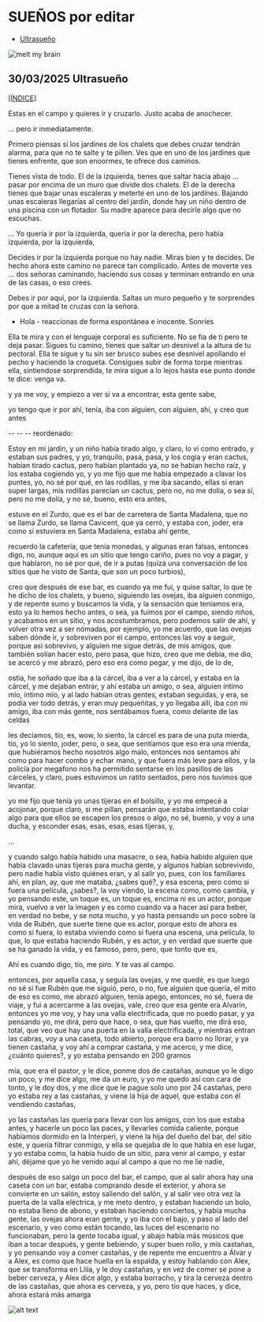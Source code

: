 # SUEÑOS por editar

   - [Ultrasueño](#30032025-ultrasueño)


![melt my brain](https://raw.githubusercontent.com/ddavb/ddavb.github.io/master/_images/IMG_3683_edit.png)

## 30/03/2025 Ultrasueño

[[ÍNDICE]](#sueños-por-editar)



Estas en el campo y quieres ir y cruzarlo. Justo acaba de anochecer.

... pero ir inmediatamente.

Primero piensas si los jardines de los chalets que debes cruzar tendrán alarma, para que no te salte y te pillen.
Ves que en uno de los jardines que tienes enfrente, que son enoormes, te ofrece dos caminos.

Tienes vista de todo.
El de la izquierda, tienes que saltar hacia abajo ... pasar por encima de un muro que divide dos chalets.
El de la derecha tienes que bajar unas escaleras y meterte en uno de los jardínes.
Bajando unas escaleras llegarías al centro del jardín, donde hay un niño dentro de una piscina con un flotador. Su madre aparece para decirle algo que no escuchas.

... Yo quería ir por la izquierda, quería ir por la derecha, pero había izquierda, por la izquierda,

Decides ir por la izquierda porque no hay nadie.
Miras bien y te decides. De hecho ahora este camino no parece tan complicado.
Antes de moverte ves 
... dos señoras caminando, haciendo sus cosas y terminan entrando en una de las casas, o eso crees.

Debes ir por aquí, por la izquierda.
Saltas un muro pequeño y te sorprendes por que a mitad te cruzas con la señora.

- Hola - reaccionas de forma espontánea e inocente. Sonries

Ella te mira y con el lenguaje corporal es suficiente. No se fia de ti pero te deja pasar.
Sigues tu camino, tienes que saltar un desnivel a la altura de tu pectoral. Ella te sigue y tu sin ser brusco subes ese desnivel apollando el pecho y haciendo la croqueta. Consigues subir de forma torpe mientras ella, sintiendose sorprendida, te mira sigue a lo lejos hasta ese punto donde te dice: venga va.

y ya me voy, y empiezo a ver si va a encontrar, esta gente sabe,

yo tengo que ir por ahí, tenía, iba con alguien, con alguien, ahí, y creo que antes 

-- -- -- reordenado:


Estoy en mi jardín, y un niño había tirado algo, y claro, lo vi como entrado, y estaban sus padres, y yo, tranquilo, pasa, pasa, y los cogía y eran cactus, habían tirado cactus, pero habían plantado ya, no se habían hecho raíz, y los estaba cogiendo yo, y yo me fijo que me había empezado a clavar los puntes, yo, no sé por qué, en las rodillas, y me iba sacando, ellas si eran super largas, mis rodillas parecían un cactus, pero no, no me dolía, o sea sí, pero no me dolía, y no sé, bueno, esto era antes,

estuve en el Zurdo, que es el bar de carretera de Santa Madalena, que no se llama Zurdo, se llama Cavicent, que ya cerró, y estaba con, joder, era como si estuviera en Santa Madalena, estaba ahí gente,

recuerdo la cafetería, que tenía monedas, y algunas eran falsas, entonces digo, no, aunque aquí es un sitio que tengo cariño, pues no voy a pagar, y que hablaron, no sé por qué, de ir a putas (quizá una conversación de los sitios que he visto de Santa, que son un poco turbios), 

creo que después de ese bar, es cuando ya me fui, y quise saltar, lo que te he dicho de los chalets,
y bueno, siguiendo las ovejas, iba alguien conmigo, y de repente sumo y buscamos la vida, y la sensación que teníamos era, esto ya lo hemos hecho antes, o sea, ya fuimos por el campo, siendo niños, y acabamos en un sitio, y nos acostumbramos, pero podemos salir de ahí, y volver otra vez a ser nómadas, por ejemplo, yo me acuerdo, que las ovejas saben dónde ir, y sobreviven por el campo, entonces las voy a seguir, porque así sobrevivo, y alguien me sigue detrás, de mis amigos, que también solían hacer esto, pero pasa, que hizo, creo que me debía, me dio, se acercó y me abrazó, pero eso era como pegar, y me dijo, de lo de,

ostia, he soñado que iba a la cárcel, iba a ver a la cárcel, y estaba en la cárcel, y me dejaban entrar, y ahí estaba un amigo, o sea, alguien íntimo mío, íntimo mío, y al lado habían otras gentes, estaban seguidas, y era, se podía ver todo detrás, y eran muy pequeñitas, y yo llegaba allí, iba con mi amigo, iba con más gente, nos sentábamos fuera, como delante de las celdas

les decíamos, tío, es, wow, lo siento, la cárcel es para de una puta mierda, tío, yo lo siento, joder, pero, o sea, que sentíamos que eso era una mierda, que hubiéramos hecho nosotros algo malo, entonces nos sentamos ahí como para hacer combo y echar mano, y que fuera más leve para ellos, y la policía por megafono nos ha permitido sentarse en los pasillos de las cárceles, y claro, pues estuvimos un ratito sentados, pero nos tuvimos que levantar.

yo me fijo que tenía yo unas tijeras en el bolsillo, y yo me empecé a acojonar, porque claro, si me pillan, pensarán que estaba intentando colar algo para que ellos se escapen los presos o algo, no sé, bueno, y voy a una ducha, y esconder esas, esas, esas, esas tijeras, y, 

...

y cuando salgo había habido una masacre, o sea, había habido alguien que había clavado unas tijeras para mucha gente, y algunos habían sobrevivido, pero nadie había visto quiénes eran, y al salir yo, pues, con los familiares ahí, en plan, ay, que me mataba, ¿sabes qué?, y esa escena, pero como si fuera una película, ¿sabes?, la voy viendo, la escena como, como cambia, y yo pensando este, un toque es, un toque es, encima ni es un actor, porque mira, vuelvo a ver la imagen y es como cuando va a hacer así para beber, en verdad no bebe, y se nota mucho, y yo hasta pensando un poco sobre la vida de Rubén, que suerte tiene que es actor, porque esto de ahora es como si fuera, lo estaba viviendo como si fuera una escena, una película, lo que, lo que estaba haciendo Rubén, y es actor, y en verdad que suerte que se ha ganado la vida, y es famoso, pero, pero, que tonto que es,

Ahí es cuando digo, tío, me piro. Y te vas al campo.

entonces, por aquella casa, y seguía las ovejas, y me quedé, es que luego no sé si fue Rubén que me siguió, pero, o no, fue alguien que quería, el mito de eso es como, me abrazó alguien, tenía apego, entonces, no sé, fuera de viaje, y fui a acercarme a las ovejas, vale, creo que esa gente era Alvarín, entonces yo me voy, y hay una valla electrificada, que no puedo pasar, y ya pensando yo, me dirá, pero que hace, o sea, que has vuelto, me dirá eso, total, que veo que hay una puerta en la valla electrificada, y mientras entran las cabras, voy a una caseta, todo abierto, porque era barro no llorar, y ya tienen castaña, y voy ahí a comprar castaña, y me acerco, y me dice, ¿cuánto quieres?, y yo estaba pensando en 200 gramos

mía, que era el pastor, y le dice, ponme dos de castañas, aunque yo le digo un poco, y me dice algo, me da un euro, y yo me quedo así con cara de tonto, y le doy dos, y me dice que le pague solo uno por 24 castañas, pero yo estaba rey a las castañas, y viene la hija de aquel, que estaba con él vendiendo castañas,

yo las castañas las quería para llevar con los amigos, con los que estaba antes, y hacerle un poco las paces, y llevarles comida caliente, porque habíamos dormido en la Interperi, y viene la hija del dueño del bar, del sitio este, y quería filtrar conmigo, y ella se quejaba de lo que había en ese lugar, y yo estaba como, la había huido de un sitio, para venir al campo, y estar ahí, déjame que yo he venido aquí al campo a que no me lie nadie,

después de eso salgo un poco del bar, el campo, que al salir ahora hay una caseta con un bar, estaba comprando desde el exterior, y ahora se convierte en un salón, estoy saliendo del salón, y al salir veo otra vez la puerta de la valla eléctrica, y me meto dentro, y estaban haciendo un bolo, no estaba lleno de abono, y estaban haciendo conciertos, y había mucha gente, las ovejas ahora eran gente, y yo iba con el bajo, y paso al lado del escenario, y veo como están tocando, las luces del escenario no funcionaban, pero la gente tocaba igual, y abajo había más músicos que iban a tocar después, y gente bebiendo, y super buen rollo, y mis castañas, y yo pensando voy a comer castañas, y de repente me encuentro a Álvar y a Alex, es como que hace huella en la espalda, y estoy hablando con Alex, que se transforma en Lilia, y le doy castañas, y en vez de comer se pone a beber cerveza, y Alex dice algo, y estaba borracho, y tira la cerveza dentro de las castañas, que ahora es cerveza, y yo, pero tío que haces, y dice, ahora estará más amarga


![alt text](https://raw.githubusercontent.com/ddavb/ddavb.github.io/master/_images/Ultrasueño%20krita.PNG)
